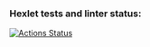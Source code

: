 ### Hexlet tests and linter status:
[![Actions Status](https://github.com/bayanict/php-project-lvl2/workflows/hexlet-check/badge.svg)](https://github.com/bayanict/php-project-lvl2/actions)